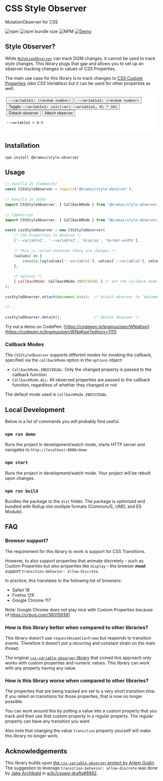 # CSS Style Observer

MutationObserver for CSS

![npm](https://img.shields.io/npm/v/%40bramus%2Fstyle-observer)
![npm bundle size](https://img.shields.io/bundlejs/size/%40bramus/style-observer)
![NPM](https://img.shields.io/npm/l/%40bramus/style-observer)
[![Demo](https://img.shields.io/badge/demo-_CodePen-blue)](https://codepen.io/bramus/pen/WNqKqxj?editors=1111)

## Style Observer?

While [`MutationObserver`](https://developer.mozilla.org/en-US/docs/Web/API/MutationObserver) can track DOM changes, it cannot be used to track style changes. This library plugs that gap and allows you to set up an observer tracking changes in values of CSS Properties.

The main use case for this library is to track changes to [CSS Custom Properties](https://developer.mozilla.org/en-US/docs/Web/CSS/Using_CSS_custom_properties) _(aka CSS Variables)_ but it can be used for other properties as well.

![Demo](demo/demo-recording.gif)

## Installation

```
npm install @bramus/style-observer
```

## Usage

```js
// Vanilla JS (CommonJS)
const CSSStyleObserver = require('@bramus/style-observer');

// Vanilla JS (ES6)
import CSSStyleObserver, { CallbackMode } from '@bramus/style-observer';

// TypeScript
import CSSStyleObserver, { CallbackMode } from '@bramus/style-observer/src/index.ts'

const cssStyleObserver = new CSSStyleObserver(
    /* CSS Properties to observe */
    ['--variable1', '--variable2', 'display', 'border-width'],

    /* This is called whenever there are changes */
    (values) => {
        console.log(values['--variable1'], values['--variable2'], values['display']);
    },                               

    /* options */
    { callbackMode: CallbackMode.INDIVIDUAL } // Set the callback mode to 'individual' or 'all'
);

cssStyleObserver.attach(document.body);  /* Attach observer to `document.body` */

//...

cssStyleObserver.detach();               /* Detach observer */
```

Try out a demo on CodePen: [https://codepen.io/bramus/pen/WNqKqxj](https://codepen.io/bramus/pen/WNqKqxj?editors=1111)

### Callback Modes

The `CSSStyleObserver` supports different modes for invoking the callback, specified via the `callbackMode` option in the `options` object:

* `CallbackMode.INDIVIDUAL`: Only the changed property is passed to the callback function
* `CallbackMode.ALL`: All observed properties are passed to the callback function, regardless of whether they changed or not

The default mode used is `CallbackMode.INDIVIDUAL`

## Local Development

Below is a list of commands you will probably find useful.

### `npm run demo`

Runs the project in development/watch mode, starts HTTP server and navigates to `http://localhost:8080/demo` 

### `npm start`

Runs the project in development/watch mode. Your project will be rebuilt upon changes. 

### `npm run build`

Bundles the package to the `dist` folder.
The package is optimized and bundled with Rollup into multiple formats (CommonJS, UMD, and ES Module).

## FAQ

### Browser support?

The requirement for this library to work is support for CSS Transitions.

However, to also support properties that animate discretely – such as Custom Properties but also properties like `display` – the browser **must** support `transition-behavior: allow-discrete`.

In practice, this translates to the following list of browsers:

- Safari 18
- Firefox 129
- Google Chrome 117

Note: Google Chrome does not play nice with Custom Properties because of https://crbug.com/360159391

### How is this library better when compared to other libraries?

This library doesn’t use `requestAnimationFrame` but responds to transition events. Therefore it doesn’t put a recurring and constant strain on the main thread.

The original [`css-variable-observer` library](https://github.com/fluorumlabs/css-variable-observer) that coined this approach only works with custom properties and numeric values. This library can work with any property having any value.

### How is this library worse when compared to other libraries?

The properties that are being tracked are set to a very short transition time. If you relied on transitions for those properties, that is now no longer possible.

You can work around this by putting a value into a custom property that you track and then use that custom property in a regular property. The regular property can have any transition you want.

Also note that changing the value `transition` property yourself will make this library no longer work.

## Acknowledgements

This library builds upon [the `css-variable-observer` project by Artem Godin](https://github.com/fluorumlabs/css-variable-observer). The suggestion to leverage `transition-behavior: allow-discrete` was done by [Jake Archibald](https://jakearchibald.com/) in [w3c/csswg-drafts#8982](https://github.com/w3c/csswg-drafts/issues/8982#issuecomment-2317164825).

